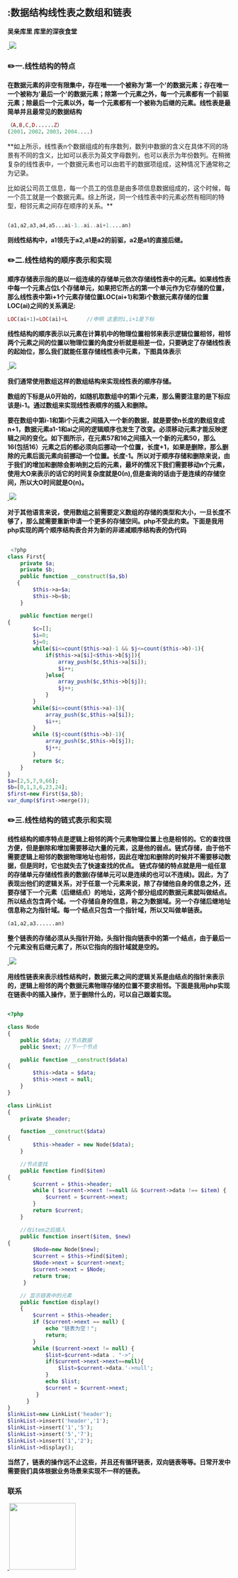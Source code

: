 ## :数据结构线性表之数组和链表
**吴亲库里 库里的深夜食堂**

<a href="https://github.com/wuqinqiang/">
​    <img src="https://github.com/wuqinqiang/Lettcode-php/blob/master/images/array.jpg">
</a> 


### :pencil2:一.线性结构的特点
**在数据元素的非空有限集中，存在唯一一个被称为'第一个'的数据元素；存在唯一一个被称为'最后一个'的数据元素；除第一个元素之外，每一个元素都有一个前驱元素；除最后一个元素以外，每一个元素都有一个被称为后继的元素。线性表是最简单并且最常见的数据结构**
```php
（A,B,C,D......Z）
(2001，2002，2003，2004....)
```
 **如上所示，线性表n个数据组成的有序数列，数列中数据的含义在具体不同的场景有不同的含义，比如可以表示为英文字母数列，也可以表示为年份数列。在稍微复杂的线性表中，一个数据元素也可以由若干的数据项组成，这种情况下通常称之为记录。
 
 比如说公司员工信息，每一个员工的信息是由多项信息数据组成的，这个时候，每一个员工就是一个数据元素。综上所说，同一个线性表中的元素必然有相同的特型，相邻元素之间存在顺序的关系。**
````php

(a1,a2,a3,a4,a5...ai-1..ai..ai+1....an)
````
**则线性结构中，a1领先于a2,a1是a2的前驱，a2是a1的直接后继。**

### :pencil2:二.线性结构的顺序表示和实现
  **顺序存储表示指的是以一组连续的存储单元依次存储线性表中的元素。如果线性表中每一个元素占位L个存储单元，如果把它所占的第一个单元作为它存储的位置，那么线性表中第i+1个元素存储位置LOC(ai+1)和第i个数据元素存储的位置LOC(ai)之间的关系满足:**
  ```php
LOC(ai+1)=LOC(ai)+L      //申明 这里的i,i+1是下标
```
**线性结构的顺序表示以元素在计算机中的物理位置相邻来表示逻辑位置相邻，相邻两个元素之间的位置以物理位置的角度分析就是相差一位，只要确定了存储线性表的起始位，那么我们就能任意存储线性表中元素，下图具体表示**

<a href="https://github.com/wuqinqiang/">
​    <img src="https://github.com/wuqinqiang/Lettcode-php/blob/master/images/存储地址.jpg">
</a>

**我们通常使用数组这样的数组结构来实现线性表的顺序存储。**

**数组的下标是从0开始的，如随机取数组中的第i个元素，那么需要注意的是下标应该是i-1。通过数组来实现线性表顺序的插入和删除。**

**要在数组中第i-1和第i个元素之间插入一个新的数据，就是要使n长度的数组变成n+1，数据元素a1-1和ai之间的逻辑顺序也发生了改变。必须移动元素才能反映逻辑之间的变化。如下图所示，在元素57和16之间插入一个新的元素50，那么16(包括16）元素之后的都必须向后挪动一个位置，长度+1，如果是删除，那么删除的元素后面元素向前挪动一个位置。长度-1。所以对于顺序存储和删除来说，由于我们的增加和删除会影响到之后的元素，最坏的情况下我们需要移动n个元素，使用大O来表示的话它的时间复杂度就是0(n),但是查询的话由于是连续的存储空间，所以大O时间就是O(n)。**

<a href="https://github.com/wuqinqiang/">
​    <img src="https://github.com/wuqinqiang/Lettcode-php/blob/master/images/array_insert.png">
</a>

**对于其他语言来说，使用数组之前需要定义数组的存储的类型和大小，一旦长度不够了，那么就需要重新申请一个更多的存储空间。php不受此约束。下面是我用php实现的两个顺序结构表合并为新的非递减顺序结构表的伪代码**

```php
         
 <?php
class First{
    private $a;
    private $b;
    public function __construct($a,$b)
   {
        $this->a=$a;
        $this->b=$b;
    }

    public function merge()
{
        $c=[];
        $i=0;
        $j=0;
        while($i<=count($this->a)-1 && $j<=count($this->b)-1){
            if($this->a[$i]<$this->b[$j]){
                array_push($c,$this->a[$i]);
                $i++;
            }else{
                array_push($c,$this->b[$j]);
                $j++;
            }
        }
        while($i<=count($this->a)-1){
            array_push($c,$this->a[$i]);
            $i++;
        }
        while ($j<count($this->b)-1){
            array_push($c,$this->b[$j]);
            $j++;
        }
        return $c;
    }
}
$a=[2,5,7,9,66];
$b=[0,1,3,6,23,24];
$first=new First($a,$b);
var_dump($first->merge());
```
### :pencil2:三.线性结构的链式表示和实现
**线性结构的顺序特点是逻辑上相邻的两个元素物理位置上也是相邻的。它的查找很方便，但是删除和增加需要移动大量的元素，这是他的弱点。链式存储，由于他不需要逻辑上相邻的数据物理地址也相邻，因此在增加和删除的时候并不需要移动数据，但是同时，它也就失去了快速查找的优点。**
**链式存储的特点就是用一组任意的存储单元存储线性表的数据(存储单元可以是连续的也可以不连续)。因此，为了表现出他们的逻辑关系，对于任意一个元素来说，除了存储他自身的信息之外，还要存储下一个元素（后继结点）的地址，这两个部分组成的数据元素就叫做结点。所以结点包含两个域。一个存储自身的信息，称之为数据域。另一个存储后继地址信息称之为指针域。每一个结点只包含一个指针域，所以又叫做单链表。**
```php
(a1,a2,a3......an)
```

**整个链表的存储必须从头指针开始，头指针指向链表中的第一个结点，由于最后一个元素没有后继元素了，所以它指向的指针域就是空的。**

<a href="https://github.com/wuqinqiang/">
​    <img src="https://github.com/wuqinqiang/Lettcode-php/blob/master/images/list.png">
</a>

**用线性链表来表示线性结构时，数据元素之间的逻辑关系是由结点的指针来表示的，逻辑上相邻的两个数据元素物理存储的位置不要求相邻。下面是我用php实现在链表中的插入操作，至于删除什么的，可以自己跟着实现。**
```php

<?php

class Node
{
    public $data; //节点数据
    public $next; //下一个节点

    public function __construct($data)
{
        $this->data = $data;
        $this->next = null;
    }
}

class LinkList
{
    private $header;

    function __construct($data)
{
        $this->header = new Node($data);
    }

    //节点查找
    public function find($item)
{
        $current = $this->header;
        while ( $current->next !==null && $current->data !== $item) {
            $current = $current->next;
        }
        return $current;
    }

    //在item之后插入
    public function insert($item, $new)
{
        $Node=new Node($new);
        $current = $this->find($item);
        $Node->next = $current->next;
        $current->next = $Node;
        return true;
     }

    // 显示链表中的元素
    public function display()
    {
        $current = $this->header;
        if ($current->next == null) {
            echo "链表为空！";
            return;
        }
        while ($current->next != null) {
            $list=$current->data . "->";
            if($current->next->next==null){
                $list=$current->data.'->null';
            }
            echo $list;
            $current = $current->next;
         }
      }
}
$linkList=new LinkList('header');
$linkList->insert('header','1');
$linkList->insert('1','5');
$linkList->insert('5','7');
$linkList->insert('1','2');
$linkList->display();
```
**当然了，链表的操作远不止这些，并且还有循环链表，双向链表等等。日常开发中需要我们具体根据业务场景来实现不一样的链表。**
### 联系

<a href="https://github.com/wuqinqiang/">
​    <img src="https://github.com/wuqinqiang/Lettcode-php/blob/master/qrcode_for_gh_c194f9d4cdb1_430.jpg" width="150px" height="150px">
</a> 
   
    
    
    

